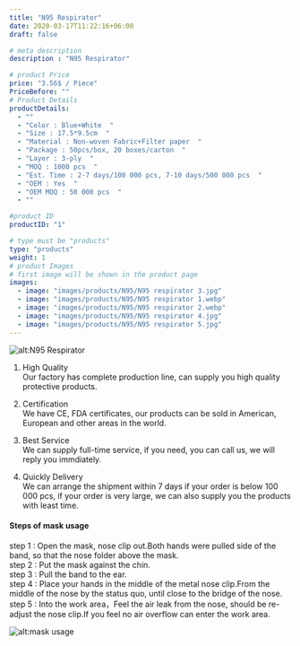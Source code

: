 ```yaml
---
title: "N95 Respirator"
date: 2020-03-17T11:22:16+06:00
draft: false

# meta description
description : "N95 Respirator"

# product Price
price: "3.56$ / Piece"
PriceBefore: ""
# Product Details
productDetails: 
  - ""
  - "Color : Blue+White  "
  - "Size : 17.5*9.5cm  "
  - "Material : Non-woven Fabric+Filter paper  "
  - "Package : 50pcs/box, 20 boxes/carton  "
  - "Layer : 3-ply  "
  - "MOQ : 1000 pcs  "
  - "Est. Time : 2-7 days/100 000 pcs, 7-10 days/500 000 pcs  "
  - "OEM : Yes  "
  - "OEM MOQ : 50 000 pcs  "
  - ""

#product ID
productID: "1"

# type must be "products"
type: "products"
weight: 1
# product Images
# first image will be shown in the product page
images:
  - image: "images/products/N95/N95 respirator 3.jpg"
  - image: "images/products/N95/N95 respirator 1.webp"
  - image: "images/products/N95/N95 respirator 2.webp"  
  - image: "images/products/N95/N95 respirator 4.jpg"
  - image: "images/products/N95/N95 respirator 5.jpg"
---
```


![alt:N95 Respirator](/images/products/N95/N95%20respirator%2012.jpg)

1. High Quality  
  Our factory has complete production line, can supply you high quality protective products.

2. Certification  
We have CE, FDA certificates, our products can be sold in American, European and other areas in the world.

3. Best Service  
We can supply full-time service, if you need, you can call us, we will reply you immdiately.

4. Quickly Delivery  
We can arrange the shipment within 7 days if your order is below 100 000 pcs, if your order is very large, we can also supply you the products with least time.


#### Steps of mask usage 

step 1 : Open the mask, nose clip out.Both hands were pulled side of the band, so that the nose folder above the mask.  
step 2 : Put the mask against the chin.  
step 3 : Pull the band to the ear.  
step 4 : Place your hands in the middle of the metal nose clip.From the middle of the nose by the status quo, until close to the bridge of the nose.  
step 5 : Into the work area，Feel the air leak from the nose, should be re-adjust the nose clip.If you feel no air overflow can enter the work area. 


![alt:mask usage](/images/products/usage.jpg)